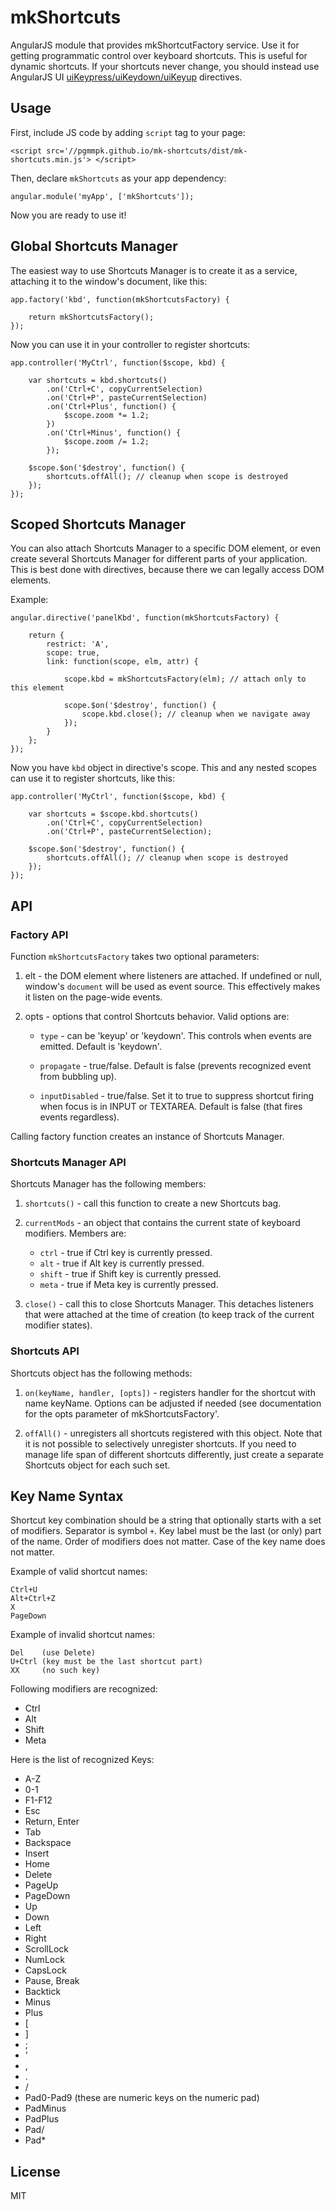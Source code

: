# mkShortcuts

AngularJS module that provides mkShortcutFactory service. Use it for getting programmatic control over
keyboard shortcuts. This is useful for dynamic shortcuts. If your shortcuts never change, you should instead
use AngularJS UI [uiKeypress/uiKeydown/uiKeyup](https://github.com/angular-ui/ui-utils/blob/master/modules/keypress/keypress.js) directives.

## Usage

First, include JS code by adding `script` tag to your page:

	<script src='//pgmmpk.github.io/mk-shortcuts/dist/mk-shortcuts.min.js'> </script>

Then, declare `mkShortcuts` as your app dependency:

	angular.module('myApp', ['mkShortcuts']);

Now you are ready to use it!
	
## Global Shortcuts Manager

The easiest way to use Shortcuts Manager is to create it as a service, attaching it to the window's document, like this:

	app.factory('kbd', function(mkShortcutsFactory) {
		
		return mkShortcutsFactory();
	});

Now you can use it in your controller to register shortcuts:

	app.controller('MyCtrl', function($scope, kbd) {
		
		var shortcuts = kbd.shortcuts()
			.on('Ctrl+C', copyCurrentSelection)
			.on('Ctrl+P', pasteCurrentSelection)
			.on('Ctrl+Plus', function() {
				$scope.zoom *= 1.2;
			})
			.on('Ctrl+Minus', function() {
				$scope.zoom /= 1.2;
			});
			
		$scope.$on('$destroy', function() {
			shortcuts.offAll(); // cleanup when scope is destroyed
		});
	});

## Scoped Shortcuts Manager

You can also attach Shortcuts Manager to a specific DOM element, or even create several Shortcuts Manager
for different parts of your application. This is best done with directives, because there we can legally
access DOM elements.

Example:

	angular.directive('panelKbd', function(mkShortcutsFactory) {
	
		return {
			restrict: 'A',
			scope: true,
			link: function(scope, elm, attr) {
				
				scope.kbd = mkShortcutsFactory(elm); // attach only to this element
				
				scope.$on('$destroy', function() {
					scope.kbd.close(); // cleanup when we navigate away
				}); 
			}
		};
	});

Now you have `kbd` object in directive's scope. This and any nested scopes can use it to register shortcuts, like this:

	app.controller('MyCtrl', function($scope, kbd) {
		
		var shortcuts = $scope.kbd.shortcuts()
			.on('Ctrl+C', copyCurrentSelection)
			.on('Ctrl+P', pasteCurrentSelection);
			
		$scope.$on('$destroy', function() {
			shortcuts.offAll(); // cleanup when scope is destroyed
		});
	});
	
## API

### Factory API

Function `mkShortcutsFactory` takes two optional parameters:

1. elt - the DOM element where listeners are attached. If undefined or null, window's `document` will be used as event source. 
         This effectively makes it listen on the page-wide events.

2. opts - options that control Shortcuts behavior. Valid options are:

	* `type`          - can be 'keyup' or 'keydown'. This controls when events are emitted. Default is 'keydown'.

	* `propagate`     - true/false. Default is false (prevents recognized event from bubbling up).

	* `inputDisabled` - true/false. Set it to true to suppress shortcut firing when focus is in INPUT or TEXTAREA. Default
	                    is false (that fires events regardless).

Calling factory function creates an instance of Shortcuts Manager.

### Shortcuts Manager API

Shortcuts Manager has the following members:

1. `shortcuts()` - call this function to create a new Shortcuts bag.

2. `currentMods` - an object that contains the current state of keyboard modifiers. Members are:

	* `ctrl`  - true if Ctrl key is currently pressed.
	* `alt`   - true if Alt key is currently pressed.
	* `shift` - true if Shift key is currently pressed.
	* `meta`  - true if Meta key is currently pressed.

3. `close()` - call this to close Shortcuts Manager. This detaches listeners that were attached at the time of creation (to keep
               track of the current modifier states).
             
### Shortcuts API

Shortcuts object has the following methods:

1. `on(keyName, handler, [opts])` - registers handler for the shortcut with name keyName. Options can be adjusted if needed
                                    (see documentation for the opts parameter of mkShortcutsFactory'.

2. `offAll()` - unregisters all shortcuts registered with this object. Note that it is not possible to selectively unregister
                shortcuts. If you need to manage life span of different shortcuts differently, just create a separate Shortcuts
                object for each such set.
	
## Key Name Syntax

Shortcut key combination should be a string that optionally starts with a set of modifiers. Separator is
symbol `+`. Key label must be the last (or only) part of the name. Order of modifiers does not matter.
Case of the key name does not matter.

Example of valid shortcut names:
	
	Ctrl+U
	Alt+Ctrl+Z
	X
	PageDown

Example of invalid shortcut names:
	
	Del    (use Delete)
	U+Ctrl (key must be the last shortcut part)
	XX     (no such key)

Following modifiers are recognized:

* Ctrl
* Alt
* Shift
* Meta

Here is the list of recognized Keys:

* A-Z
* 0-1
* F1-F12
* Esc
* Return, Enter
* Tab
* Backspace
* Insert
* Home
* Delete
* PageUp
* PageDown
* Up
* Down
* Left
* Right
* ScrollLock
* NumLock
* CapsLock
* Pause, Break
* Backtick
* Minus
* Plus
* [
* ]
* ;
* '
* ,
* .
* /
* Pad0-Pad9 (these are numeric keys on the numeric pad)
* PadMinus
* PadPlus
* Pad/
* Pad*
 
## License
MIT
